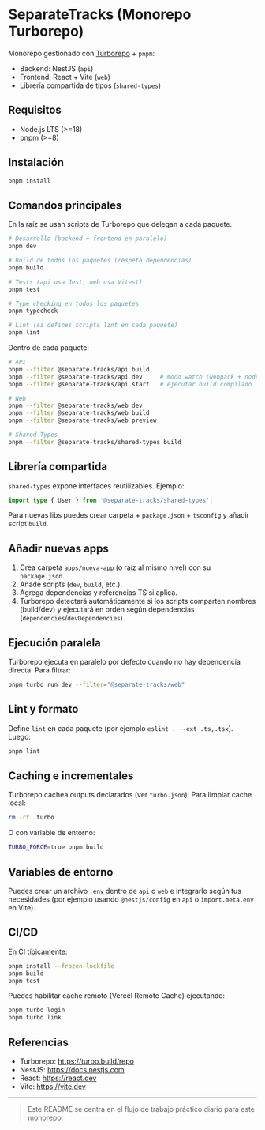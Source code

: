 # SeparateTracks (Monorepo Turborepo)

Monorepo gestionado con [Turborepo](https://turbo.build/repo) + `pnpm`:

- Backend: NestJS (`api`)
- Frontend: React + Vite (`web`)
- Librería compartida de tipos (`shared-types`)

## Requisitos

- Node.js LTS (>=18)
- pnpm (>=8)

## Instalación

```bash
pnpm install
```

## Comandos principales

En la raíz se usan scripts de Turborepo que delegan a cada paquete.

```bash
# Desarrollo (backend + frontend en paralelo)
pnpm dev

# Build de todos los paquetes (respeta dependencias)
pnpm build

# Tests (api usa Jest, web usa Vitest)
pnpm test

# Type checking en todos los paquetes
pnpm typecheck

# Lint (si defines scripts lint en cada paquete)
pnpm lint
```

Dentro de cada paquete:

```bash
# API
pnpm --filter @separate-tracks/api build
pnpm --filter @separate-tracks/api dev     # modo watch (webpack + nodemon)
pnpm --filter @separate-tracks/api start   # ejecutar build compilado

# Web
pnpm --filter @separate-tracks/web dev
pnpm --filter @separate-tracks/web build
pnpm --filter @separate-tracks/web preview

# Shared Types
pnpm --filter @separate-tracks/shared-types build
```

## Librería compartida

`shared-types` expone interfaces reutilizables. Ejemplo:

```ts
import type { User } from '@separate-tracks/shared-types';
```

Para nuevas libs puedes crear carpeta + `package.json` + `tsconfig` y añadir script `build`.

## Añadir nuevas apps

1. Crea carpeta `apps/nueva-app` (o raíz al mismo nivel) con su `package.json`.
2. Añade scripts (`dev`, `build`, etc.).
3. Agrega dependencias y referencias TS si aplica.
4. Turborepo detectará automáticamente si los scripts comparten nombres (build/dev) y ejecutará en orden según dependencias (`dependencies`/`devDependencies`).

## Ejecución paralela

Turborepo ejecuta en paralelo por defecto cuando no hay dependencia directa. Para filtrar:

```bash
pnpm turbo run dev --filter="@separate-tracks/web"
```

## Lint y formato

Define `lint` en cada paquete (por ejemplo `eslint . --ext .ts,.tsx`). Luego:

```bash
pnpm lint
```

## Caching e incrementales

Turborepo cachea outputs declarados (ver `turbo.json`). Para limpiar cache local:
```bash
rm -rf .turbo
```
O con variable de entorno:
```bash
TURBO_FORCE=true pnpm build
```

## Variables de entorno

Puedes crear un archivo `.env` dentro de `api` o `web` e integrarlo según tus necesidades (por ejemplo usando `@nestjs/config` en `api` o `import.meta.env` en Vite).

## CI/CD

En CI típicamente:
```bash
pnpm install --frozen-lockfile
pnpm build
pnpm test
```
Puedes habilitar cache remoto (Vercel Remote Cache) ejecutando:
```bash
pnpm turbo login
pnpm turbo link
```

## Referencias

- Turborepo: https://turbo.build/repo
- NestJS: https://docs.nestjs.com
- React: https://react.dev
- Vite: https://vite.dev

---

> Este README se centra en el flujo de trabajo práctico diario para este monorepo.
